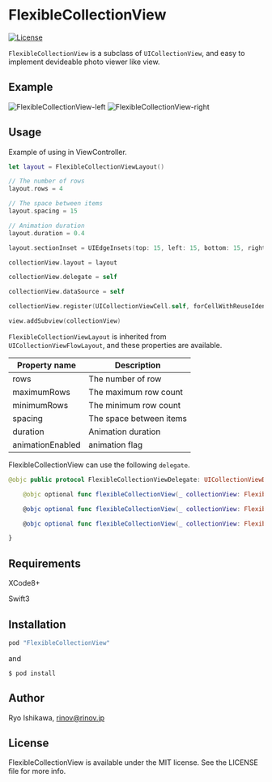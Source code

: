 # FlexibleCollectionView

[![License](https://img.shields.io/badge/LICENSE-MIT-yellow.svg)](https://img.shields.io/badge/LICENSE-MIT-yellow.svg)

`FlexibleCollectionView` is a subclass of `UICollectionView`, and easy to implement devideable photo viewer like view.

## Example

![FlexibleCollectionView-left](./Resources/fcv-i.gif)
![FlexibleCollectionView-right](./Resources/fcv-d.gif)

## Usage

Example of using in ViewController.

```swift
let layout = FlexibleCollectionViewLayout()

// The number of rows
layout.rows = 4

// The space between items
layout.spacing = 15

// Animation duration
layout.duration = 0.4

layout.sectionInset = UIEdgeInsets(top: 15, left: 15, bottom: 15, right: 15)

collectionView.layout = layout

collectionView.delegate = self

collectionView.dataSource = self

collectionView.register(UICollectionViewCell.self, forCellWithReuseIdentifier: "CELL")

view.addSubview(collectionView)

```

`FlexibleCollectionViewLayout` is inherited from `UICollectionViewFlowLayout`, and these properties are available.

|Property name|Description|
|--------|-------|
|rows|The number of row|
|maximumRows|The maximum row count|
|minimumRows|The minimum row count|
|spacing|The space between items|
|duration|Animation duration|
|animationEnabled|animation flag|

FlexibleCollectionView can use the following `delegate`.
```swift
@objc public protocol FlexibleCollectionViewDelegate: UICollectionViewDelegate {

    @objc optional func flexibleCollectionView(_ collectionView: FlexibleCollectionView, willSwipeViewFor direction: UISwipeGestureRecognizerDirection)

    @objc optional func flexibleCollectionView(_ collectionView: FlexibleCollectionView, didSwipeViewFor direction: UISwipeGestureRecognizerDirection)

    @objc optional func flexibleCollectionView(_ collectionView: FlexibleCollectionView, didFinishAnimation: Bool)

}

```
## Requirements

XCode8+

Swift3

## Installation

```ruby
pod "FlexibleCollectionView"
```

and

`$ pod install`

## Author

Ryo Ishikawa, rinov@rinov.jp

## License

FlexibleCollectionView is available under the MIT license. See the LICENSE file for more info.
